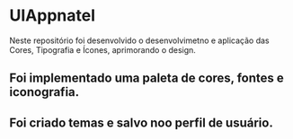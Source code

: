 # UIAppnatel
Neste repositório foi desenvolvido o desenvolvimetno e aplicação das Cores, Tipografia e Ícones, aprimorando o design.

## Foi implementado uma paleta de cores, fontes e iconografia.
## Foi criado temas e salvo noo perfil de usuário.

